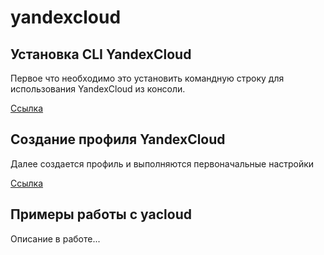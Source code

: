# yandexcloud

## Установка CLI YandexCloud

Первое что необходимо это установить командную строку для использования YandexCloud из консоли.

[Ссылка](https://cloud.yandex.ru/docs/cli/quickstart#install)

## Создание профиля YandexCloud

Далее создается профиль и выполняются первоначальные настройки

[Ссылка](https://cloud.yandex.ru/docs/cli/quickstart#initialize)

## Примеры работы с yacloud

Описание в работе...